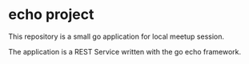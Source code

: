 # echo project
This repository is a small go application for local meetup session.

The application is a REST Service written with the go echo framework.

